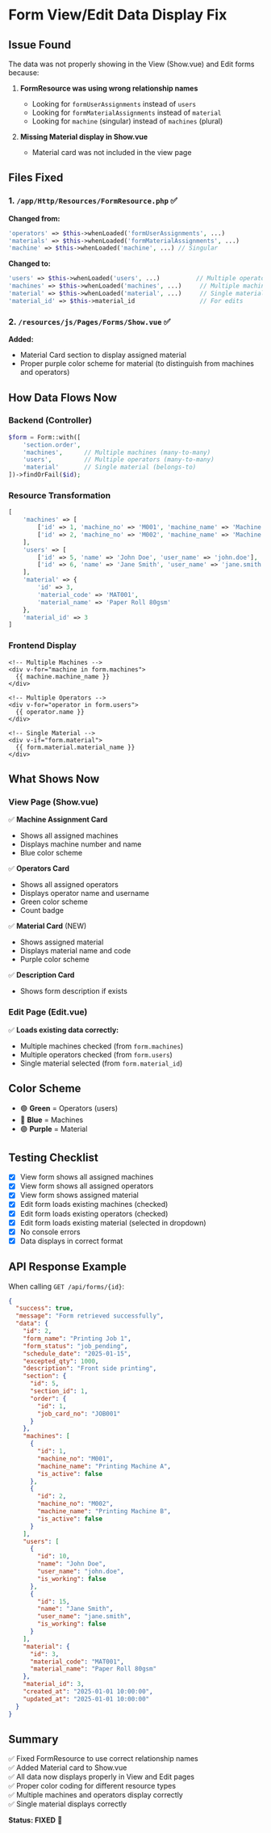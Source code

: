 # Form View/Edit Data Display Fix

## Issue Found

The data was not properly showing in the View (Show.vue) and Edit forms because:

1. **FormResource was using wrong relationship names**
   - Looking for `formUserAssignments` instead of `users`
   - Looking for `formMaterialAssignments` instead of `material`
   - Looking for `machine` (singular) instead of `machines` (plural)

2. **Missing Material display in Show.vue**
   - Material card was not included in the view page

## Files Fixed

### 1. `/app/Http/Resources/FormResource.php` ✅

**Changed from:**
```php
'operators' => $this->whenLoaded('formUserAssignments', ...)
'materials' => $this->whenLoaded('formMaterialAssignments', ...)
'machine' => $this->whenLoaded('machine', ...) // Singular
```

**Changed to:**
```php
'users' => $this->whenLoaded('users', ...)          // Multiple operators
'machines' => $this->whenLoaded('machines', ...)     // Multiple machines
'material' => $this->whenLoaded('material', ...)     // Single material
'material_id' => $this->material_id                  // For edits
```

### 2. `/resources/js/Pages/Forms/Show.vue` ✅

**Added:**
- Material Card section to display assigned material
- Proper purple color scheme for material (to distinguish from machines and operators)

## How Data Flows Now

### Backend (Controller)
```php
$form = Form::with([
    'section.order',
    'machines',      // Multiple machines (many-to-many)
    'users',         // Multiple operators (many-to-many)
    'material'       // Single material (belongs-to)
])->findOrFail($id);
```

### Resource Transformation
```php
[
    'machines' => [
        ['id' => 1, 'machine_no' => 'M001', 'machine_name' => 'Machine A'],
        ['id' => 2, 'machine_no' => 'M002', 'machine_name' => 'Machine B']
    ],
    'users' => [
        ['id' => 5, 'name' => 'John Doe', 'user_name' => 'john.doe'],
        ['id' => 6, 'name' => 'Jane Smith', 'user_name' => 'jane.smith']
    ],
    'material' => {
        'id' => 3,
        'material_code' => 'MAT001',
        'material_name' => 'Paper Roll 80gsm'
    },
    'material_id' => 3
]
```

### Frontend Display
```vue
<!-- Multiple Machines -->
<div v-for="machine in form.machines">
  {{ machine.machine_name }}
</div>

<!-- Multiple Operators -->
<div v-for="operator in form.users">
  {{ operator.name }}
</div>

<!-- Single Material -->
<div v-if="form.material">
  {{ form.material.material_name }}
</div>
```

## What Shows Now

### View Page (Show.vue)

✅ **Machine Assignment Card**
- Shows all assigned machines
- Displays machine number and name
- Blue color scheme

✅ **Operators Card**
- Shows all assigned operators
- Displays operator name and username
- Green color scheme
- Count badge

✅ **Material Card** (NEW)
- Shows assigned material
- Displays material name and code
- Purple color scheme

✅ **Description Card**
- Shows form description if exists

### Edit Page (Edit.vue)

✅ **Loads existing data correctly:**
- Multiple machines checked (from `form.machines`)
- Multiple operators checked (from `form.users`)
- Single material selected (from `form.material_id`)

## Color Scheme

- 🟢 **Green** = Operators (users)
- 🔵 **Blue** = Machines
- 🟣 **Purple** = Material

## Testing Checklist

- [x] View form shows all assigned machines
- [x] View form shows all assigned operators
- [x] View form shows assigned material
- [x] Edit form loads existing machines (checked)
- [x] Edit form loads existing operators (checked)
- [x] Edit form loads existing material (selected in dropdown)
- [x] No console errors
- [x] Data displays in correct format

## API Response Example

When calling `GET /api/forms/{id}`:

```json
{
  "success": true,
  "message": "Form retrieved successfully",
  "data": {
    "id": 2,
    "form_name": "Printing Job 1",
    "form_status": "job_pending",
    "schedule_date": "2025-01-15",
    "excepted_qty": 1000,
    "description": "Front side printing",
    "section": {
      "id": 5,
      "section_id": 1,
      "order": {
        "id": 1,
        "job_card_no": "JOB001"
      }
    },
    "machines": [
      {
        "id": 1,
        "machine_no": "M001",
        "machine_name": "Printing Machine A",
        "is_active": false
      },
      {
        "id": 2,
        "machine_no": "M002",
        "machine_name": "Printing Machine B",
        "is_active": false
      }
    ],
    "users": [
      {
        "id": 10,
        "name": "John Doe",
        "user_name": "john.doe",
        "is_working": false
      },
      {
        "id": 15,
        "name": "Jane Smith",
        "user_name": "jane.smith",
        "is_working": false
      }
    ],
    "material": {
      "id": 3,
      "material_code": "MAT001",
      "material_name": "Paper Roll 80gsm"
    },
    "material_id": 3,
    "created_at": "2025-01-01 10:00:00",
    "updated_at": "2025-01-01 10:00:00"
  }
}
```

## Summary

✅ Fixed FormResource to use correct relationship names  
✅ Added Material card to Show.vue  
✅ All data now displays properly in View and Edit pages  
✅ Proper color coding for different resource types  
✅ Multiple machines and operators display correctly  
✅ Single material displays correctly  

**Status: FIXED** 🎉
